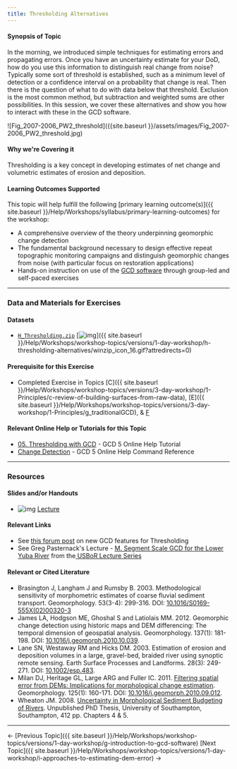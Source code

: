 ```yaml
---
title: Thresholding Alternatives
---
```


#### Synopsis of Topic

In the morning, we introduced simple techniques for estimating errors and propagating errors. Once you have an uncertainty estimate for your DoD, how do you use this information to distinguish real change from noise? Typically some sort of threshold is established, such as a minimum level of detection or a confidence interval on a probability that change is real. Then there is the question of what to do with data below that threshold. Exclusion is the most common method, but subtraction and weighted sums are other possibilities. In this session, we cover these alternatives and show you how to interact with these in the GCD software. 

![Fig_2007-2006_PW2_threshold]({{site.baseurl }}/assets/images/Fig_2007-2006_PW2_threshold.jpg)

#### Why we're Covering it

Thresholding is a key concept in developing estimates of net change and volumetric estimates of erosion and deposition. 

#### Learning Outcomes Supported

This topic will help fulfill the following [primary learning outcome(s)]({{ site.baseurl }}/Help/Workshops/syllabus/primary-learning-outcomes) for the workshop:

- A comprehensive overview of the theory underpinning geomorphic change detection
- The fundamental background necessary to design effective repeat topographic monitoring campaigns and distinguish geomorphic changes from noise (with particular focus on restoration applications)
- Hands-on instruction on use of the [GCD software](http://www.joewheaton.org/Home/research/software/GCD) through group-led and self-paced exercises

------

### Data and Materials for Exercises

#### Datasets

- [`H_Thresholding.zip`](http://etal.usu.edu/GCD/Workshop/2015_RRNW/Excercises/H_Thresholding.zip) [![img](http://gcdworkshop.joewheaton.org/_/rsrc/1422837060873/workshop-topics/versions/1-day-workshop/h-thresholding-alternatives/winzip_icon_16.gif)]({{ site.baseurl }}/Help/Workshops/workshop-topics/versions/1-day-workshop/h-thresholding-alternatives/winzip_icon_16.gif?attredirects=0)

#### Prerequisite for this Exercise

- Completed Exercise in Topics [C]({{ site.baseurl }}/Help/Workshops/workshop-topics/versions/3-day-workshop/1-Principles/c-review-of-building-surfaces-from-raw-data),  [E]({{ site.baseurl }}/Help/Workshops/workshop-topics/versions/3-day-workshop/1-Principles/g_traditionalGCD), & [F](http://gcdworkshop.joewheaton.org/system/errors/NodeNotFound?suri=wuid:gx:27d471080239b4a)

#### Relevant Online Help or Tutorials for this Topic

- [05. Thresholding with GCD](http://gcd5help.joewheaton.org/tutorials--how-to/v-thresholding-w-raster-calculator) - GCD 5 Online Help Tutorial
- [Change Detection](http://gcd5help.joewheaton.org/gcd-command-reference/gcd-analysis-menu/change-detection) - GCD 5 Online Help Command Reference

------

### Resources

#### Slides and/or Handouts

- ![img](http://gcdworkshop.joewheaton.org/_/rsrc/1429929134873/workshop-topics/versions/3-day-workshop/2-errors-uncertainties/i-thresholding-alternatives/pdfIcon.png)  [Lecture](http://etal.usu.edu/GCD/Workshop/2015_RRNW/Lectures/H_Thresholding.pdf) 

#### 

#### Relevant Links

- See [this forum post](http://forum.bluezone.usu.edu/gcd/viewtopic.php?f=40&t=117) on new GCD features for Thresholding
- See Greg Pasternack's Lecture - [M. Segment Scale GCD for the Lower Yuba River](http://borlecture.joewheaton.org/lecture-topics/4-case-studies-thu) from the[ USBoR Lecture Series](http://borlecture.joewheaton.org/)

#### Relevant or Cited Literature

#### 

- Brasington J, Langham J and Rumsby B. 2003. Methodological sensitivity of morphometric estimates of coarse fluvial sediment transport. Geomorphology. 53(3-4): 299-316. DOI: [10.1016/S0169-555X(02)00320-3](http://dx.doi.org/10.1016/S0169-555X%2802%2900320-3)
- James LA, Hodgson ME, Ghoshal S and Latiolais MM.  2012. Geomorphic change detection using historic maps and DEM differencing: The temporal dimension of geospatial analysis. Geomorphology. 137(1): 181-198. DOI: [10.1016/j.geomorph.2010.10.039](http://dx.doi.org/10.1016/j.geomorph.2010.10.039).
- Lane SN, Westaway RM and Hicks DM. 2003. Estimation of erosion and deposition volumes in a large, gravel-bed, braided river using synoptic remote sensing. Earth Surface Processes and Landforms. 28(3): 249-271. DOI: [10.1002/esp.483](http://dx.doi.org/10.1002/esp.483).
- Milan DJ, Heritage GL, Large ARG and Fuller IC. 2011. [Filtering spatial error from DEMs: Implications for morphological change estimation](http://etal.usu.edu/ICRRR/GCD/Milan_Filtering%20Spatial%20Error%20from%20DEM%27s.pdf). Geomorphology. 125(1): 160-171. DOI: [10.1016/j.geomorph.2010.09.012](http://dx.doi.org/10.1016/j.geomorph.2010.09.012).
- Wheaton JM. 2008. [Uncertainty in Morphological Sediment Budgeting of Rivers](http://www.joewheaton.org/Home/research/projects-1/morphological-sediment-budgeting/phdthesis). Unpublished PhD Thesis, University of Southampton, Southampton, 412 pp. Chapters 4 & 5.

------

← [Previous Topic]({{ site.baseurl }}/Help/Workshops/workshop-topics/versions/1-day-workshop/g-introduction-to-gcd-software)            [Next Topic]({{ site.baseurl }}/Help/Workshops/workshop-topics/versions/1-day-workshop/i-approaches-to-estimating-dem-error) →